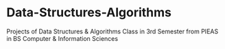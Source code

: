 # Data-Structures-Algorithms
Projects of Data Structures &amp; Algorithms Class in 3rd Semester from PIEAS in BS Computer &amp; Information Sciences
